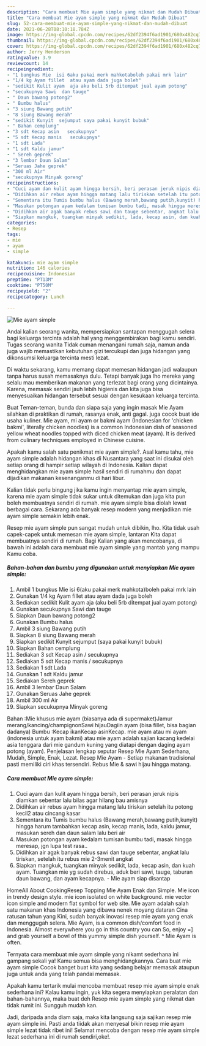```yaml
---
description: "Cara membuat Mie ayam simple yang nikmat dan Mudah Dibuat"
title: "Cara membuat Mie ayam simple yang nikmat dan Mudah Dibuat"
slug: 52-cara-membuat-mie-ayam-simple-yang-nikmat-dan-mudah-dibuat
date: 2021-06-28T08:10:18.784Z
image: https://img-global.cpcdn.com/recipes/62df2394f6ad1901/680x482cq70/mie-ayam-simple-foto-resep-utama.jpg
thumbnail: https://img-global.cpcdn.com/recipes/62df2394f6ad1901/680x482cq70/mie-ayam-simple-foto-resep-utama.jpg
cover: https://img-global.cpcdn.com/recipes/62df2394f6ad1901/680x482cq70/mie-ayam-simple-foto-resep-utama.jpg
author: Jerry Henderson
ratingvalue: 3.9
reviewcount: 14
recipeingredient:
- "1 bungkus Mie  isi 6aku pakai merk mahkotaboleh pakai mrk lain"
- "1/4 kg Ayam fillet  atau ayam dada juga boleh"
- "sedikit Kulit ayam  aja aku beli 5rb ditempat jual ayam potong"
- "secukupnya Sawi  dan tauge"
- " Daun bawang potong2"
- " Bumbu halus"
- "3 siung Bawang putih"
- "8 siung Bawang merah"
- "sedikit Kunyit  sejumput saya pakai kunyit bubuk"
- " Bahan cemplung"
- "3 sdt Kecap asin   secukupnya"
- "5 sdt Kecap manis   secukupnya"
- "1 sdt Lada"
- "1 sdt Kaldu jamur"
- " Sereh geprek"
- "3 lembar Daun Salam"
- "Seruas Jahe geprek"
- "300 ml Air"
- "secukupnya Minyak goreng"
recipeinstructions:
- "Cuci ayam dan kulit ayam hingga bersih, beri perasan jeruk nipis diamkan sebentar lalu bilas agar hilang bau amisnya"
- "Didihkan air rebus ayam hingga matang lalu tiriskan setelah itu potong kecil2 atau cincang kasar"
- "Sementara itu Tumis bumbu halus (Bawang merah,bawang putih,kunyit) hingga harum tambahkan kecap asin, kecap manis, lada, kaldu jamur, masukan sereh dan daun salam lalu beri air"
- "Masukan potongan ayam kedalam tumisan bumbu tadi, masak hingga meresap, jgn lupa test rasa.."
- "Didihkan air agak banyak rebus sawi dan tauge sebentar, angkat lalu tiriskan, setelah itu rebus mie 2-3menit angkat"
- "Siapkan mangkuk, tuangkan minyak sedikit, lada, kecap asin, dan kuah ayam. Tuangkan mie yg sudah direbus, aduk beri sawi, tauge, taburan daun bawang, dan ayam kecapnya.  Mie ayam siap disantap"
categories:
- Resep
tags:
- mie
- ayam
- simple

katakunci: mie ayam simple 
nutrition: 146 calories
recipecuisine: Indonesian
preptime: "PT13M"
cooktime: "PT50M"
recipeyield: "2"
recipecategory: Lunch

---
```



![Mie ayam simple](https://img-global.cpcdn.com/recipes/62df2394f6ad1901/680x482cq70/mie-ayam-simple-foto-resep-utama.jpg)

Andai kalian seorang wanita, mempersiapkan santapan menggugah selera bagi keluarga tercinta adalah hal yang menggembirakan bagi kamu sendiri. Tugas seorang  wanita Tidak cuman menangani rumah saja, namun anda juga wajib memastikan kebutuhan gizi tercukupi dan juga hidangan yang dikonsumsi keluarga tercinta mesti lezat.

Di waktu  sekarang, kamu memang dapat memesan hidangan jadi walaupun tanpa harus susah memasaknya dulu. Tetapi banyak juga lho mereka yang selalu mau memberikan makanan yang terlezat bagi orang yang dicintainya. Karena, memasak sendiri jauh lebih higienis dan kita juga bisa menyesuaikan hidangan tersebut sesuai dengan kesukaan keluarga tercinta. 

Buat Teman-teman, bunda dan siapa saja yang ingin masak Mie Ayam silahkan di praktikan di rumah, rasanya enak, anti gagal. juga cocok buat ide usaha kuliner. Mie ayam, mi ayam or bakmi ayam (Indonesian for &#39;chicken bakmi&#39;, literally chicken noodles) is a common Indonesian dish of seasoned yellow wheat noodles topped with diced chicken meat (ayam). It is derived from culinary techniques employed in Chinese cuisine.

Apakah kamu salah satu penikmat mie ayam simple?. Asal kamu tahu, mie ayam simple adalah hidangan khas di Nusantara yang saat ini disukai oleh setiap orang di hampir setiap wilayah di Indonesia. Kalian dapat menghidangkan mie ayam simple hasil sendiri di rumahmu dan dapat dijadikan makanan kesenanganmu di hari libur.

Kalian tidak perlu bingung jika kamu ingin menyantap mie ayam simple, karena mie ayam simple tidak sukar untuk ditemukan dan juga kita pun boleh membuatnya sendiri di rumah. mie ayam simple bisa diolah lewat berbagai cara. Sekarang ada banyak resep modern yang menjadikan mie ayam simple semakin lebih enak.

Resep mie ayam simple pun sangat mudah untuk dibikin, lho. Kita tidak usah capek-capek untuk memesan mie ayam simple, lantaran Kita dapat membuatnya sendiri di rumah. Bagi Kalian yang akan mencobanya, di bawah ini adalah cara membuat mie ayam simple yang mantab yang mampu Kamu coba.

<!--inarticleads1-->

##### Bahan-bahan dan bumbu yang digunakan untuk menyiapkan Mie ayam simple:

1. Ambil 1 bungkus Mie  isi 6(aku pakai merk mahkota)boleh pakai mrk lain
1. Gunakan 1/4 kg Ayam fillet  atau ayam dada juga boleh
1. Sediakan sedikit Kulit ayam  aja (aku beli 5rb ditempat jual ayam potong)
1. Gunakan secukupnya Sawi  dan tauge
1. Siapkan  Daun bawang potong2
1. Gunakan  Bumbu halus
1. Ambil 3 siung Bawang putih
1. Siapkan 8 siung Bawang merah
1. Siapkan sedikit Kunyit  sejumput (saya pakai kunyit bubuk)
1. Siapkan  Bahan cemplung
1. Sediakan 3 sdt Kecap asin  / secukupnya
1. Sediakan 5 sdt Kecap manis  / secukupnya
1. Sediakan 1 sdt Lada
1. Gunakan 1 sdt Kaldu jamur
1. Sediakan  Sereh geprek
1. Ambil 3 lembar Daun Salam
1. Gunakan Seruas Jahe geprek
1. Ambil 300 ml Air
1. Siapkan secukupnya Minyak goreng


Bahan :Mie khusus mie ayam (biasanya ada di supermaket)Jamur merang/kancing/champignonSawi hijauDagiin ayam (bisa fillet, bisa bagian dadanya) Bumbu :Kecap ikanKecap asinKecap. mie ayam atau mi ayam (indonesia untuk ayam bakmi) atau mie ayam adalah sajian kacang kedelai asia tenggara dari mie gandum kuning yang diatapi dengan daging ayam potong (ayam). Penjelasan lengkap seputar Resep Mie Ayam Sederhana, Mudah, Simple, Enak, Lezat. Resep Mie Ayam - Setiap makanan tradisional pasti memiliki ciri khas tersendiri. Rebus Mie &amp; sawi hijau hingga matang. 

<!--inarticleads2-->

##### Cara membuat Mie ayam simple:

1. Cuci ayam dan kulit ayam hingga bersih, beri perasan jeruk nipis diamkan sebentar lalu bilas agar hilang bau amisnya
1. Didihkan air rebus ayam hingga matang lalu tiriskan setelah itu potong kecil2 atau cincang kasar
1. Sementara itu Tumis bumbu halus (Bawang merah,bawang putih,kunyit) hingga harum tambahkan kecap asin, kecap manis, lada, kaldu jamur, masukan sereh dan daun salam lalu beri air
1. Masukan potongan ayam kedalam tumisan bumbu tadi, masak hingga meresap, jgn lupa test rasa..
1. Didihkan air agak banyak rebus sawi dan tauge sebentar, angkat lalu tiriskan, setelah itu rebus mie 2-3menit angkat
1. Siapkan mangkuk, tuangkan minyak sedikit, lada, kecap asin, dan kuah ayam. Tuangkan mie yg sudah direbus, aduk beri sawi, tauge, taburan daun bawang, dan ayam kecapnya.  - Mie ayam siap disantap


HomeAll About CookingResep Topping Mie Ayam Enak dan Simple. Mie icon in trendy design style. mie icon isolated on white background. mie vector icon simple and modern flat symbol for web site. Mie ayam adalah salah satu makanan khas Indonesia yang dibawa nenek moyang dataran Cina ratusan tahun yang Kini, sudah banyak inovasi resep mie ayam yang enak dan menggugah selera. Mie Ayam, is a common dish/comfort food in Indonesia. Almost everywhere you go in this country you can So, enjoy =] and grab yourself a bowl of this yummy simple dish yourself. ^ Mie Ayam is often. 

Ternyata cara membuat mie ayam simple yang nikamt sederhana ini gampang sekali ya! Kamu semua bisa menghidangkannya. Cara buat mie ayam simple Cocok banget buat kita yang sedang belajar memasak ataupun juga untuk anda yang telah pandai memasak.

Apakah kamu tertarik mulai mencoba membuat resep mie ayam simple enak sederhana ini? Kalau kamu ingin, yuk kita segera menyiapkan peralatan dan bahan-bahannya, maka buat deh Resep mie ayam simple yang nikmat dan tidak rumit ini. Sungguh mudah kan. 

Jadi, daripada anda diam saja, maka kita langsung saja sajikan resep mie ayam simple ini. Pasti anda tiidak akan menyesal bikin resep mie ayam simple lezat tidak ribet ini! Selamat mencoba dengan resep mie ayam simple lezat sederhana ini di rumah sendiri,oke!.


